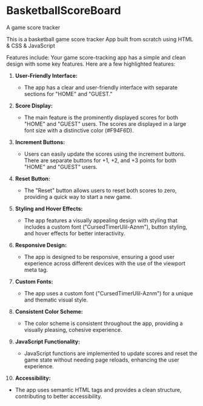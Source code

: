 # BasketballScoreBoard
A game score tracker

This is a basketball game score tracker App built from scratch using HTML & CSS & JavaScript

Features include: 
Your game score-tracking app has a simple and clean design with some key features. Here are a few highlighted features:

1. **User-Friendly Interface:**
   - The app has a clear and user-friendly interface with separate sections for "HOME" and "GUEST."

2. **Score Display:**
   - The main feature is the prominently displayed scores for both "HOME" and "GUEST" users. The scores are displayed in a large font size with a distinctive color (#F94F6D).

3. **Increment Buttons:**
   - Users can easily update the scores using the increment buttons. There are separate buttons for +1, +2, and +3 points for both "HOME" and "GUEST" users.

4. **Reset Button:**
   - The "Reset" button allows users to reset both scores to zero, providing a quick way to start a new game.

5. **Styling and Hover Effects:**
   - The app features a visually appealing design with styling that includes a custom font ("CursedTimerUlil-Aznm"), button styling, and hover effects for better interactivity.

6. **Responsive Design:**
   - The app is designed to be responsive, ensuring a good user experience across different devices with the use of the viewport meta tag.

7. **Custom Fonts:**
   - The app uses a custom font ("CursedTimerUlil-Aznm") for a unique and thematic visual style.

8. **Consistent Color Scheme:**
   - The color scheme is consistent throughout the app, providing a visually pleasing, cohesive experience.

9. **JavaScript Functionality:**
   - JavaScript functions are implemented to update scores and reset the game state without needing page reloads, enhancing the user experience.

10. **Accessibility:**
   - The app uses semantic HTML tags and provides a clean structure, contributing to better accessibility.

